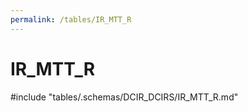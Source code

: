 ```yaml
---
permalink: /tables/IR_MTT_R
---
```

# IR_MTT_R
<!-- SPDX-License-Identifier: MPL-2.0 -->

<!-- ATTENTION : Ne pas supprimer ou modifier la ligne ci-dessous -->
#include "tables/.schemas/DCIR_DCIRS/IR_MTT_R.md"
<!-- ATTENTION : Ne pas supprimer ou modifier la ligne ci-dessus -->
